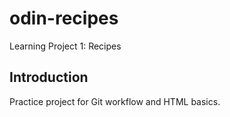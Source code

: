 # odin-recipes
Learning Project 1: Recipes

## Introduction
Practice project for Git workflow and HTML basics.